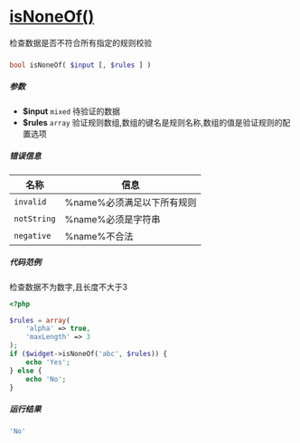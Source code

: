 [isNoneOf()](http://twinh.github.com/widget/api/isNoneOf)
=========================================================

检查数据是否不符合所有指定的规则校验

### 
```php
bool isNoneOf( $input [, $rules ] )
```

##### 参数
* **$input** `mixed` 待验证的数据
* **$rules** `array` 验证规则数组,数组的键名是规则名称,数组的值是验证规则的配置选项

##### 错误信息
| **名称**              | **信息**                                                       | 
|-----------------------|----------------------------------------------------------------|
| `invalid`             | %name%必须满足以下所有规则                                     |
| `notString`           | %name%必须是字符串                                             |
| `negative`            | %name%不合法                                                   |

##### 代码范例
检查数据不为数字,且长度不大于3
```php
<?php

$rules = array(
    'alpha' => true,
    'maxLength' => 3
);
if ($widget->isNoneOf('abc', $rules)) {
    echo 'Yes';
} else {
    echo 'No';
}
```
##### 运行结果
```php
'No'
```
